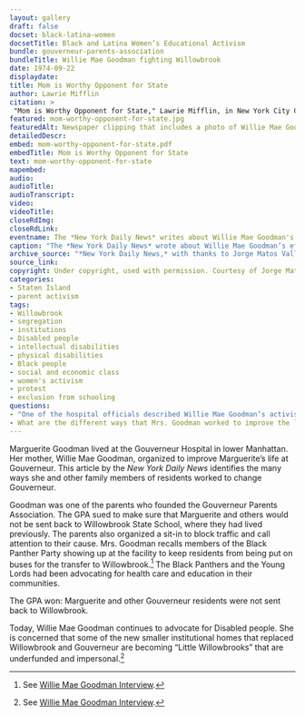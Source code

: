 ```yaml
--- 
layout: gallery
draft: false
docset: black-latina-women
docsetTitle: Black and Latina Women’s Educational Activism
bundle: gouverneur-parents-association
bundleTitle: Willie Mae Goodman fighting Willowbrook
date: 1974-09-22
displaydate: 
title: Mom is Worthy Opponent for State
author: Lawrie Mifflin
citation: >
 "Mom is Worthy Opponent for State," Lawrie Mifflin, in New York City Civil Rights History Project, Accessed: [Month Day, Year], https://nyccivilrightshistory.org/gallery/mom-worthy-opponent-for-state.
featured: mom-worthy-opponent-for-state.jpg
featuredAlt: Newspaper clipping that includes a photo of Willie Mae Goodman, who is a Black woman, visiting her 18-year old daughter Marguerite in the Gouverneur State School.
detailedDescr: 
embed: mom-worthy-opponent-for-state.pdf
embedTitle: Mom is Worthy Opponent for State
text: mom-worthy-opponent-for-state
mapembed: 
audio: 
audioTitle: 
audioTranscript: 
video: 
videoTitle: 
closeRdImg: 
closeRdLink: 
eventname: The *New York Daily News* writes about Willie Mae Goodman's success in keeping her daughter Marguerite at the Gouverneur Hospital and improving the care of all residents there.
caption: "The *New York Daily News* wrote about Willie Mae Goodman’s effort to improve conditions for her daughter Marguerite and others at the Gouverneur Hospital."
archive_source: "*New York Daily News,* with thanks to Jorge Matos Valldejuli"
source_link: 
copyright: Under copyright, used with permission. Courtesy of Jorge Matos Valldejuli
categories: 
- Staten Island
- parent activism
tags: 
- Willowbrook
- segregation
- institutions
- Disabled people
- intellectual disabilities
- physical disabilities
- Black people
- social and economic class
- women's activism
- protest
- exclusion from schooling
questions:
- "One of the hospital officials described Willie Mae Goodman’s activism this way: “… her complaining is good – she keeps us on our toes and she keeps the staff and parents inspired.” How do you think Mrs. Goodman would have felt about this description? Whose job is it to ensure good and safe care and education for Marguerite Goodman?"
- What are the different ways that Mrs. Goodman worked to improve the lives of her daughter Marguerite and other Disabled people?
--- 
```


Marguerite Goodman lived at the Gouverneur Hospital in lower Manhattan. Her mother, Willie Mae Goodman, organized to improve Marguerite’s life at Gouverneur. This article by the *New York Daily News* identifies the many ways she and other family members of residents worked to change Gouverneur.

Goodman was one of the parents who founded the Gouverneur Parents Association. The GPA sued to make sure that Marguerite and others would not be sent back to Willowbrook State School, where they had lived previously. The parents also organized a sit-in to block traffic and call attention to their cause. Mrs. Goodman recalls members of the Black Panther Party showing up at the facility to keep residents from being put on buses for the transfer to Willowbrook.[^1] The Black Panthers and the Young Lords had been advocating for health care and education in their communities.

The GPA won: Marguerite and other Gouverneur residents were not sent back to Willowbrook.

Today, Willie Mae Goodman continues to advocate for Disabled people. She is concerned that some of the new smaller institutional homes that replaced Willowbrook and Gouverneur are becoming “Little Willowbrooks” that are underfunded and impersonal.[^1]

[^1]: See [Willie Mae Goodman Interview](/topics/black-latina-women/gouverneur-parents-association/willie-mae-goodman).
